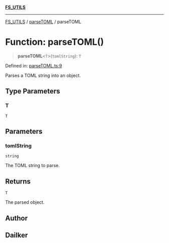 [**FS_UTILS**](../../README.md)

***

[FS_UTILS](../../README.md) / [parseTOML](../README.md) / parseTOML

# Function: parseTOML()

> **parseTOML**\<`T`\>(`tomlString`): `T`

Defined in: [parseTOML.ts:9](https://github.com/dailker/everyutil-js/blob/b3e269da55b7d96c15eb37e98c5c4f6b94f05f6f/src/fs/parseTOML.ts#L9)

Parses a TOML string into an object.

## Type Parameters

### T

`T`

## Parameters

### tomlString

`string`

The TOML string to parse.

## Returns

`T`

The parsed object.

## Author

## Dailker
